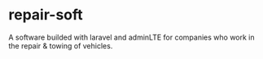 # repair-soft
A software builded with laravel and adminLTE for companies who work in the repair &amp; towing of vehicles.
